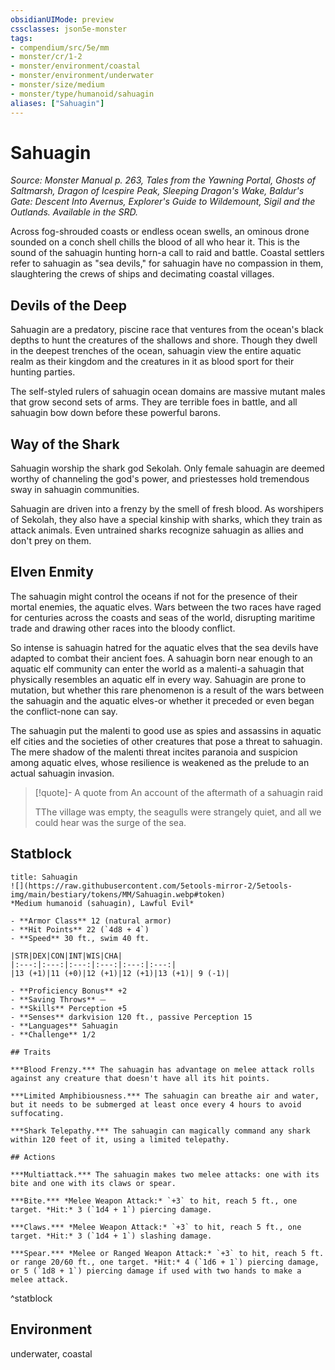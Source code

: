 ```yaml
---
obsidianUIMode: preview
cssclasses: json5e-monster
tags:
- compendium/src/5e/mm
- monster/cr/1-2
- monster/environment/coastal
- monster/environment/underwater
- monster/size/medium
- monster/type/humanoid/sahuagin
aliases: ["Sahuagin"]
---
```

# Sahuagin
*Source: Monster Manual p. 263, Tales from the Yawning Portal, Ghosts of Saltmarsh, Dragon of Icespire Peak, Sleeping Dragon's Wake, Baldur's Gate: Descent Into Avernus, Explorer's Guide to Wildemount, Sigil and the Outlands. Available in the SRD.*  

Across fog-shrouded coasts or endless ocean swells, an ominous drone sounded on a conch shell chills the blood of all who hear it. This is the sound of the sahuagin hunting horn-a call to raid and battle. Coastal settlers refer to sahuagin as "sea devils," for sahuagin have no compassion in them, slaughtering the crews of ships and decimating coastal villages.

## Devils of the Deep

Sahuagin are a predatory, piscine race that ventures from the ocean's black depths to hunt the creatures of the shallows and shore. Though they dwell in the deepest trenches of the ocean, sahuagin view the entire aquatic realm as their kingdom and the creatures in it as blood sport for their hunting parties.

The self-styled rulers of sahuagin ocean domains are massive mutant males that grow second sets of arms. They are terrible foes in battle, and all sahuagin bow down before these powerful barons.

## Way of the Shark

Sahuagin worship the shark god Sekolah. Only female sahuagin are deemed worthy of channeling the god's power, and priestesses hold tremendous sway in sahuagin communities.

Sahuagin are driven into a frenzy by the smell of fresh blood. As worshipers of Sekolah, they also have a special kinship with sharks, which they train as attack animals. Even untrained sharks recognize sahuagin as allies and don't prey on them.

## Elven Enmity

The sahuagin might control the oceans if not for the presence of their mortal enemies, the aquatic elves. Wars between the two races have raged for centuries across the coasts and seas of the world, disrupting maritime trade and drawing other races into the bloody conflict.

So intense is sahuagin hatred for the aquatic elves that the sea devils have adapted to combat their ancient foes. A sahuagin born near enough to an aquatic elf community can enter the world as a malenti-a sahuagin that physically resembles an aquatic elf in every way. Sahuagin are prone to mutation, but whether this rare phenomenon is a result of the wars between the sahuagin and the aquatic elves-or whether it preceded or even began the conflict-none can say.

The sahuagin put the malenti to good use as spies and assassins in aquatic elf cities and the societies of other creatures that pose a threat to sahuagin. The mere shadow of the malenti threat incites paranoia and suspicion among aquatic elves, whose resilience is weakened as the prelude to an actual sahuagin invasion.

> [!quote]- A quote from An account of the aftermath of a sahuagin raid  
> 
> TThe village was empty, the seagulls were strangely quiet, and all we could hear was the surge of the sea.


## Statblock

```ad-statblock
title: Sahuagin
![](https://raw.githubusercontent.com/5etools-mirror-2/5etools-img/main/bestiary/tokens/MM/Sahuagin.webp#token)
*Medium humanoid (sahuagin), Lawful Evil*

- **Armor Class** 12 (natural armor)
- **Hit Points** 22 (`4d8 + 4`)
- **Speed** 30 ft., swim 40 ft.

|STR|DEX|CON|INT|WIS|CHA|
|:---:|:---:|:---:|:---:|:---:|:---:|
|13 (+1)|11 (+0)|12 (+1)|12 (+1)|13 (+1)| 9 (-1)|

- **Proficiency Bonus** +2
- **Saving Throws** ⏤
- **Skills** Perception +5
- **Senses** darkvision 120 ft., passive Perception 15
- **Languages** Sahuagin
- **Challenge** 1/2

## Traits

***Blood Frenzy.*** The sahuagin has advantage on melee attack rolls against any creature that doesn't have all its hit points.

***Limited Amphibiousness.*** The sahuagin can breathe air and water, but it needs to be submerged at least once every 4 hours to avoid suffocating.

***Shark Telepathy.*** The sahuagin can magically command any shark within 120 feet of it, using a limited telepathy.

## Actions

***Multiattack.*** The sahuagin makes two melee attacks: one with its bite and one with its claws or spear.

***Bite.*** *Melee Weapon Attack:* `+3` to hit, reach 5 ft., one target. *Hit:* 3 (`1d4 + 1`) piercing damage.

***Claws.*** *Melee Weapon Attack:* `+3` to hit, reach 5 ft., one target. *Hit:* 3 (`1d4 + 1`) slashing damage.

***Spear.*** *Melee or Ranged Weapon Attack:* `+3` to hit, reach 5 ft. or range 20/60 ft., one target. *Hit:* 4 (`1d6 + 1`) piercing damage, or 5 (`1d8 + 1`) piercing damage if used with two hands to make a melee attack.
```
^statblock

## Environment

underwater, coastal